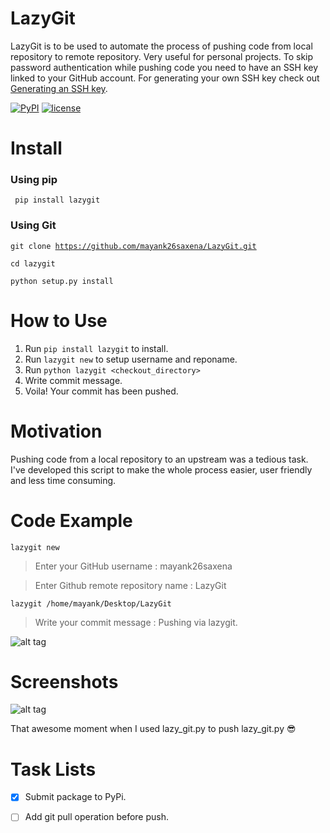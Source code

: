 # LazyGit
LazyGit is to be used to automate the process of pushing code from local repository to remote repository.
Very useful for personal projects.
To skip password authentication while pushing code you need to have an SSH key linked to your GitHub account. 
For generating your own SSH key check out [Generating an SSH key](https://help.github.com/articles/generating-an-ssh-key/).

[![PyPI](https://img.shields.io/badge/PyPi-v0.6-f39f37.svg)](https://pypi.python.org/pypi/lazygit)
[![license](https://img.shields.io/github/license/mashape/apistatus.svg?maxAge=2592000)](https://doge.mit-license.org/)


# Install

### Using pip
<code> pip install lazygit </code>

### Using Git
<code>git clone https://github.com/mayank26saxena/LazyGit.git</code>

<code>cd lazygit</code>

<code>python setup.py install</code>

# How to Use
1. Run <code>pip install lazygit</code> to install.
2. Run <code>lazygit new</code> to setup username and reponame. 
3. Run <code>python lazygit \<checkout_directory\> </code>
4. Write commit message.
5. Voila! Your commit has been pushed.

# Motivation
Pushing code from a local repository to an upstream was a tedious task. 
I've developed this script to make the whole process easier, user friendly and less time consuming.

# Code Example
<code>lazygit new</code>
> Enter your GitHub username : mayank26saxena

> Enter Github remote repository name : LazyGit

<code>lazygit /home/mayank/Desktop/LazyGit</code>
> Write your commit message : Pushing via lazygit.

![alt tag](https://github.com/mayank26saxena/LazyGit/blob/master/screenshots/screenshot5.png)

# Screenshots
![alt tag](https://github.com/mayank26saxena/LazyGit/blob/master/screenshots/screenshot6.png)

That awesome moment when I used lazy\_git.py to push lazy_git.py :sunglasses:

# Task Lists
- [X] Submit package to PyPi.
- [ ] Add git pull operation before push.
 
